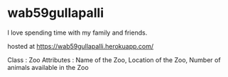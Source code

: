 # wab59gullapalli

I love spending time with my family and friends.

hosted at <https://wab59gullapalli.herokuapp.com/>

Class : Zoo
Attributes : Name of the Zoo, Location of the Zoo, Number of animals available in the Zoo